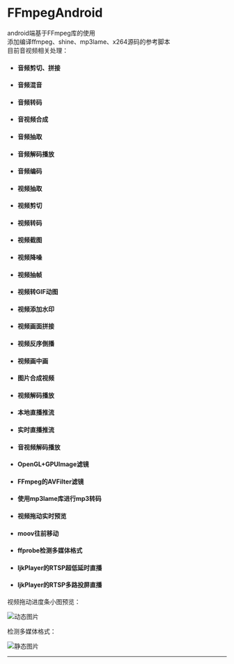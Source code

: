 # FFmpegAndroid
android端基于FFmpeg库的使用<br>
添加编译ffmpeg、shine、mp3lame、x264源码的参考脚本<br>
目前音视频相关处理：<br>

- #### 音频剪切、拼接
- #### 音频混音
- #### 音频转码
- #### 音视频合成
- #### 音频抽取
- #### 音频解码播放
- #### 音频编码
- #### 视频抽取
- #### 视频剪切
- #### 视频转码
- #### 视频截图
- #### 视频降噪
- #### 视频抽帧
- #### 视频转GIF动图
- #### 视频添加水印
- #### 视频画面拼接
- #### 视频反序倒播
- #### 视频画中画
- #### 图片合成视频
- #### 视频解码播放
- #### 本地直播推流
- #### 实时直播推流
- #### 音视频解码播放
- #### OpenGL+GPUImage滤镜
- #### FFmpeg的AVFilter滤镜
- #### 使用mp3lame库进行mp3转码
- #### 视频拖动实时预览
- #### moov往前移动
- #### ffprobe检测多媒体格式

- #### IjkPlayer的RTSP超低延时直播
- #### IjkPlayer的RTSP多路投屏直播

视频拖动进度条小图预览：

![动态图片](https://github.com/xufuji456/FFmpegAndroid/blob/master/gif/preview.gif)

检测多媒体格式：

![静态图片](https://github.com/xufuji456/FFmpegAndroid/blob/master/picture/probe_format.png)

***
<br><br>

